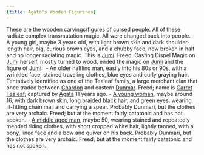 ```yaml
---
{title: Agata's Wooden Figurines}
---
```

These are the wooden carvings/figures of cursed people. All of these radiate complex transmutation magic. All were changed back into people.
	- A young girl, maybe 3 years old, with light brown skin and dark shoulder-length hair, big, curious brown eyes, and a chubby face, now broken in half and no longer radiating magic. This is [Jumi](<../../../../people/dunmari/jumi.md>). Freed. Casting Dispel Magic on [Jumi](<../../../../people/dunmari/jumi.md>) herself, mostly turned to wood, ended the magic on [Jumi](<../../../../people/dunmari/jumi.md>) and the figure of [Jumi](<../../../../people/dunmari/jumi.md>). 
	- An older halfling man, easily into his 80s or 90s, with a wrinkled face, stained traveling clothes, blue eyes and curly graying hair. Tentatively identified as one of the Tealeaf family, a large merchant clan that once traded between [Chardon](<../../../../gazetteer/west-coast/chardonian-empire/chardon/chardon.md>) and eastern [Dunmar](<../../../../gazetteer/greater-dunmar/realms/dunmar/dunmar.md>). Freed; name is [Garret Tealeaf](<../../../../people/halflings/garret-tealeaf.md>), captured by [Agata](<../../../../people/fey/agata.md>) 11 years ago.
	- [A young woman](<../../../../people/dunmari/kaya.md>), maybe around 16, with dark brown skin, long braided black hair, and green eyes, wearing ill-fitting chain mail and carrying a spear. Probably Dunmari, but the clothes are very archaic. Freed; but at the moment fairly catatonic and has not spoken.
	- [A middle aged man](<../../../../people/dunmari/shandar.md>), maybe 50, wearing stained and repeatedly mended riding clothes, with short cropped white hair, lightly tanned, with a bony, lined face and a bow and quiver on his back. Probably Dunmari, but the clothes are very archaic. Freed; but at the moment fairly catatonic and has not spoken.